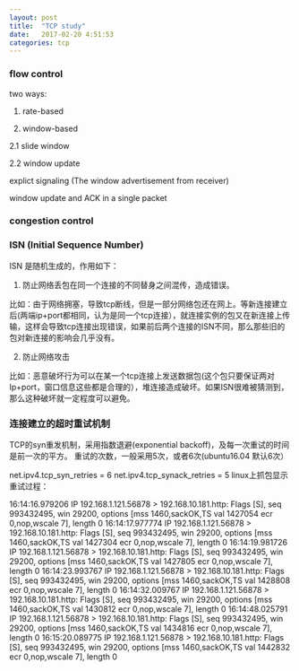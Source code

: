 ```yaml
---
layout: post
title:  "TCP study"
date:   2017-02-20 4:51:53
categories: tcp
---
```


### flow control

two ways:

1. rate-based

2. window-based

2.1 slide window

2.2 window update

  explict signaling (The window advertisement from receiver)
  
  window update and ACK in a single packet
  
### congestion control

### ISN (Initial Sequence Number)

ISN 是随机生成的，作用如下：

1. 防止网络丢包在同一个连接的不同替身之间混传，造成错误。

比如：由于网络拥塞，导致tcp断线，但是一部分网络包还在网上。等新连接建立后(两端ip+port都相同，认为是同一个tcp连接），就连接实例的包又在新连接上传输，这样会导致tcp连接出现错误，如果前后两个连接的ISN不同，那么那些旧的包对新连接的影响会几乎没有。

2. 防止网络攻击

比如：恶意破坏行为可以在某一个tcp连接上发送数据包(这个包只要保证两对 Ip+port，窗口信息这些都是合理的），堆连接造成破坏。如果ISN很难被猜测到，那么这种破坏就一定程度可以避免。

### 连接建立的超时重试机制

TCP的syn重发机制，采用指数退避(exponential backoff)，及每一次重试的时间是前一次的平方。
重试的次数，一般采用5次，或者6次(ubuntu16.04 默认6次）

net.ipv4.tcp_syn_retries = 6
net.ipv4.tcp_synack_retries = 5
linux上抓包显示重试过程：

16:14:16.979206 IP 192.168.1.121.56878 > 192.168.10.181.http: Flags [S], seq 993432495, win 29200, options [mss 1460,sackOK,TS val 1427054 ecr 0,nop,wscale 7], length 0
16:14:17.977774 IP 192.168.1.121.56878 > 192.168.10.181.http: Flags [S], seq 993432495, win 29200, options [mss 1460,sackOK,TS val 1427304 ecr 0,nop,wscale 7], length 0
16:14:19.981726 IP 192.168.1.121.56878 > 192.168.10.181.http: Flags [S], seq 993432495, win 29200, options [mss 1460,sackOK,TS val 1427805 ecr 0,nop,wscale 7], length 0
16:14:23.993767 IP 192.168.1.121.56878 > 192.168.10.181.http: Flags [S], seq 993432495, win 29200, options [mss 1460,sackOK,TS val 1428808 ecr 0,nop,wscale 7], length 0
16:14:32.009767 IP 192.168.1.121.56878 > 192.168.10.181.http: Flags [S], seq 993432495, win 29200, options [mss 1460,sackOK,TS val 1430812 ecr 0,nop,wscale 7], length 0
16:14:48.025791 IP 192.168.1.121.56878 > 192.168.10.181.http: Flags [S], seq 993432495, win 29200, options [mss 1460,sackOK,TS val 1434816 ecr 0,nop,wscale 7], length 0
16:15:20.089775 IP 192.168.1.121.56878 > 192.168.10.181.http: Flags [S], seq 993432495, win 29200, options [mss 1460,sackOK,TS val 1442832 ecr 0,nop,wscale 7], length 0
